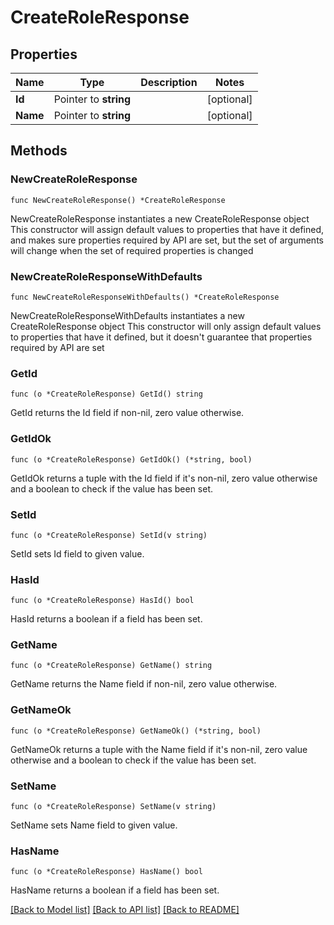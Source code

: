 # CreateRoleResponse

## Properties

Name | Type | Description | Notes
------------ | ------------- | ------------- | -------------
**Id** | Pointer to **string** |  | [optional] 
**Name** | Pointer to **string** |  | [optional] 

## Methods

### NewCreateRoleResponse

`func NewCreateRoleResponse() *CreateRoleResponse`

NewCreateRoleResponse instantiates a new CreateRoleResponse object
This constructor will assign default values to properties that have it defined,
and makes sure properties required by API are set, but the set of arguments
will change when the set of required properties is changed

### NewCreateRoleResponseWithDefaults

`func NewCreateRoleResponseWithDefaults() *CreateRoleResponse`

NewCreateRoleResponseWithDefaults instantiates a new CreateRoleResponse object
This constructor will only assign default values to properties that have it defined,
but it doesn't guarantee that properties required by API are set

### GetId

`func (o *CreateRoleResponse) GetId() string`

GetId returns the Id field if non-nil, zero value otherwise.

### GetIdOk

`func (o *CreateRoleResponse) GetIdOk() (*string, bool)`

GetIdOk returns a tuple with the Id field if it's non-nil, zero value otherwise
and a boolean to check if the value has been set.

### SetId

`func (o *CreateRoleResponse) SetId(v string)`

SetId sets Id field to given value.

### HasId

`func (o *CreateRoleResponse) HasId() bool`

HasId returns a boolean if a field has been set.

### GetName

`func (o *CreateRoleResponse) GetName() string`

GetName returns the Name field if non-nil, zero value otherwise.

### GetNameOk

`func (o *CreateRoleResponse) GetNameOk() (*string, bool)`

GetNameOk returns a tuple with the Name field if it's non-nil, zero value otherwise
and a boolean to check if the value has been set.

### SetName

`func (o *CreateRoleResponse) SetName(v string)`

SetName sets Name field to given value.

### HasName

`func (o *CreateRoleResponse) HasName() bool`

HasName returns a boolean if a field has been set.


[[Back to Model list]](../README.md#documentation-for-models) [[Back to API list]](../README.md#documentation-for-api-endpoints) [[Back to README]](../README.md)


